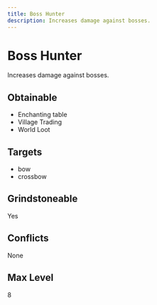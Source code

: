 ```yaml
---
title: Boss Hunter
description: Increases damage against bosses.
---
```

# Boss Hunter
Increases damage against bosses.
## Obtainable
- Enchanting table
- Village Trading
- World Loot
## Targets
- bow
 - crossbow
## Grindstoneable
Yes
## Conflicts
None
## Max Level
8
